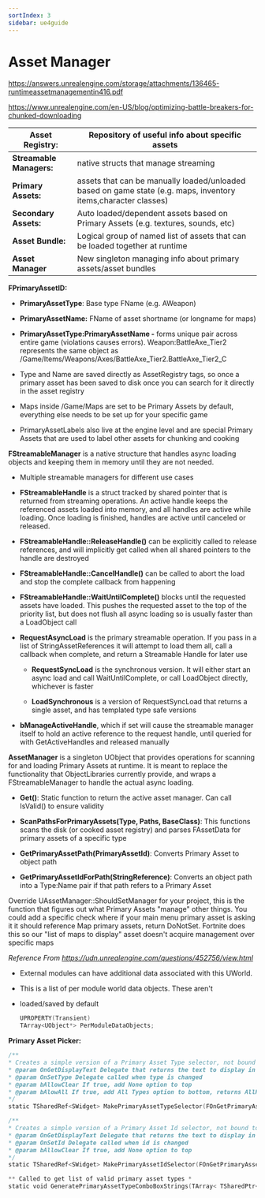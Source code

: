 ```yaml
---
sortIndex: 3
sidebar: ue4guide
---
```


# Asset Manager

<https://answers.unrealengine.com/storage/attachments/136465-runtimeassetmanagementin416.pdf>

<https://www.unrealengine.com/en-US/blog/optimizing-battle-breakers-for-chunked-downloading>

| **Asset Registry:**      | Repository of useful info about specific assets                                                                |
| ------------------------ | -------------------------------------------------------------------------------------------------------------- |
| **Streamable Managers:** | native structs that manage streaming                                                                           |
| **Primary Assets:**      | assets that can be manually loaded/unloaded based on game state (e.g. maps, inventory items,character classes) |
| **Secondary Assets:**    | Auto loaded/dependent assets based on Primary Assets (e.g. textures, sounds, etc)                              |
| **Asset Bundle:**        | Logical group of named list of assets that can be loaded together at runtime                                   |
| **Asset Manager**        | New singleton managing info about primary assets/asset bundles                                                 |

**FPrimaryAssetID:**

- **PrimaryAssetType**: Base type FName (e.g. AWeapon)

- **PrimaryAssetName:** FName of asset shortname (or longname for maps)

- **PrimaryAssetType:PrimaryAssetName -** forms unique pair across entire game (violations causes errors). Weapon:BattleAxe_Tier2 represents the same object as /Game/Items/Weapons/Axes/BattleAxe_Tier2.BattleAxe_Tier2_C

- Type and Name are saved directly as AssetRegistry tags, so once a primary asset has been saved to disk once you can search for it directly in the asset registry

- Maps inside /Game/Maps are set to be Primary Assets by default, everything else needs to be set up for your specific game

- PrimaryAssetLabels also live at the engine level and are special Primary Assets that are used to label other assets for chunking and cooking

**FStreamableManager** is a native structure that handles async loading objects and keeping them in memory until they are not needed.

- Multiple streamable managers for different use cases

- **FStreamableHandle** is a struct tracked by shared pointer that is returned from streaming operations. An ​active handle keeps the referenced assets loaded into memory, and all handles are active while loading. Once loading is finished, handles are active until canceled or released.

- **FStreamableHandle::ReleaseHandle()** can be explicitly called to release references, and will implicitly get called when all shared pointers to the handle are destroyed

- **FStreamableHandle::CancelHandle()** can be called to abort the load and stop the complete callback from happening

- **FStreamableHandle::WaitUntilComplete()** blocks until the requested assets have loaded. This pushes the requested asset to the top of the priority list, but does not flush all async loading so is usually faster than a LoadObject call

- **RequestAsyncLoad** is the primary streamable operation. If you pass in a list of StringAssetReferences it will attempt to load them all, call a callback when complete, and return a Streamable Handle for later use

  - **RequestSyncLoad** is the synchronous version. It will either start an async load and call WaitUntilComplete, or call LoadObject directly, whichever is faster

  - **LoadSynchronous** is a version of RequestSyncLoad that returns a single asset, and has templated type safe versions

- **bManageActiveHandle**, which if set will cause the streamable manager itself to hold an active reference to the request handle, until queried for with GetActiveHandles​ and released manually

**AssetManager** is a singleton UObject that provides operations for scanning for and loading Primary Assets at runtime. It is meant to replace the functionality that ObjectLibraries currently provide, and wraps a FStreamableManager to handle the actual async loading.

- **Get()**: Static function to return the active asset manager. Can call IsValid() to ensure validity

- **ScanPathsForPrimaryAssets(Type, Paths, BaseClass)​**: This functions scans the disk (or cooked asset registry) and parses FAssetData for primary assets of a specific type

- **GetPrimaryAssetPath(PrimaryAssetId)**: Converts Primary Asset to object path

- **GetPrimaryAssetIdForPath(StringReference)**: Converts an object path into a Type:Name pair if that path refers to a Primary Asset

Override UAssetManager::ShouldSetManager for your project, this is the function that figures out what Primary Assets "manage" other things. You could add a specific check where if your main menu primary asset is asking it it should reference Map primary assets, return DoNotSet. Fortnite does this so our "list of maps to display" asset doesn't acquire management over specific maps

*Reference From <https://udn.unrealengine.com/questions/452756/view.html>*

- External modules can have additional data associated with this UWorld.

- This is a list of per module world data objects. These aren't

- loaded/saved by default

  ```cpp
  UPROPERTY(Transient)
  TArray<UObject*> PerModuleDataObjects;
  ```

**Primary Asset Picker:**

```cpp
/**
* Creates a simple version of a Primary Asset Type selector, not bound to a PropertyHandle 
* @param OnGetDisplayText Delegate that returns the text to display in body of combo box
* @param OnSetType Delegate called when type is changed
* @param bAllowClear If true, add None option to top
* @param bAlowAll If true, add All Types option to bottom, returns AllPrimaryAssetTypes if selected
*/
static TSharedRef<SWidget> MakePrimaryAssetTypeSelector(FOnGetPrimaryAssetDisplayText OnGetDisplayText, FOnSetPrimaryAssetType OnSetType, bool bAllowClear = true, bool bAllowAll = false);

/** 
* Creates a simple version of a Primary Asset Id selector, not bound to a PropertyHandle
* @param OnGetDisplayText Delegate that returns the text to display in body of combo box
* @param OnSetId Delegate called when id is changed
* @param bAllowClear If true, add None option to top
*/
static TSharedRef<SWidget> MakePrimaryAssetIdSelector(FOnGetPrimaryAssetDisplayText OnGetDisplayText, FOnSetPrimaryAssetId OnSetId, bool bAllowClear = true, TArray<FPrimaryAssetType> AllowedTypes = TArray<FPrimaryAssetType>());

** Called to get list of valid primary asset types *
static void GeneratePrimaryAssetTypeComboBoxStrings(TArray< TSharedPtr<FString> >> OutComboBoxStrings, TArray<TSharedPtr<SToolTip>>> OutToolTips, TArray<bool>> OutRestrictedItems, bool bAllowClear, bool bAllowAll);
```
